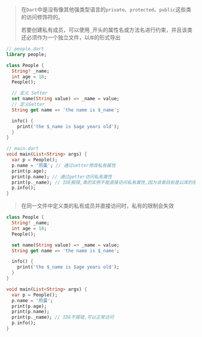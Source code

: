 > 在`Dart`中是没有像其他强类型语言的`private`、`protected`、`public`这些类的访问修饰符的。
>
>若要创建私有成员，可以使用`_`开头的属性名或方法名进行约束，并且该类还必须作为一个独立文件，以`库`的形式导出

```dart
// people.dart
library people;

class People {
  String? _name;
  int age = 18;
  People();

  // 定义 Setter
  set name(String value) => _name = value;
  // 定义Getter
  String get name => 'the name is $_name';

  info() {
    print('the $_name is $age years old');
  }
}

// main.dart
void main(List<String> args) {
  var p = People();
  p.name = '煎蛋'; // 通过setter修改私有属性
  print(p.age);
  print(p.name); // 通过getter访问私有属性
  print(p._name); // IDE报错,类的实例不能直接访问私有属性,因为该类目前是以库的形式导出
  p.info();
}
```


> 在同一文件中定义类的私有成员并直接访问时，私有的限制会失效

```dart
class People {
  String? _name;
  int age = 18;
  People();

  set name(String value) => _name = value;
  String get name => 'the name is $_name';

  info() {
    print('the $_name is $age years old');
  }
}

void main(List<String> args) {
  var p = People();
  p.name = '煎蛋';
  print(p.age);
  print(p.name);
  print(p._name); // IDE不报错,可以正常访问
  p.info();
}
```
